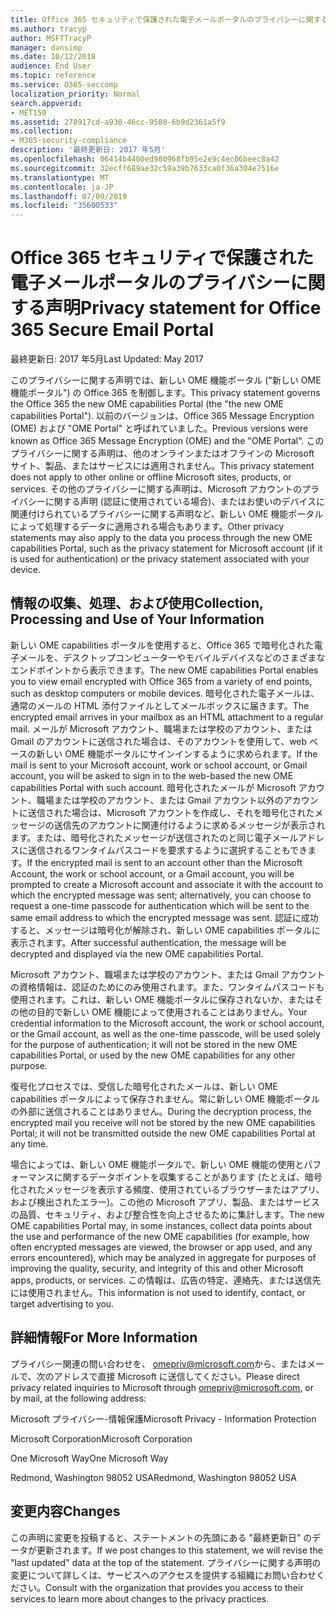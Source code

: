 ```yaml
---
title: Office 365 セキュリティで保護された電子メールポータルのプライバシーに関する声明
ms.author: tracyp
author: MSFTTracyP
manager: dansimp
ms.date: 10/12/2018
audience: End User
ms.topic: reference
ms.service: O365-seccomp
localization_priority: Normal
search.appverid:
- MET150
ms.assetid: 278917cd-a930-46cc-9580-6b9d2361a5f9
ms.collection:
- M365-security-compliance
description: '最終更新日: 2017 年5月'
ms.openlocfilehash: 06414b4400ed980968fb95e2e9c4ec06beec8a42
ms.sourcegitcommit: 32ecff689ae32c59a39b7633ca0f36a304e7516e
ms.translationtype: MT
ms.contentlocale: ja-JP
ms.lasthandoff: 07/09/2019
ms.locfileid: "35600533"
---
```

# <a name="privacy-statement-for-office-365-secure-email-portal"></a><span data-ttu-id="f5442-103">Office 365 セキュリティで保護された電子メールポータルのプライバシーに関する声明</span><span class="sxs-lookup"><span data-stu-id="f5442-103">Privacy statement for Office 365 Secure Email Portal</span></span>

<span data-ttu-id="f5442-104">最終更新日: 2017 年5月</span><span class="sxs-lookup"><span data-stu-id="f5442-104">Last Updated: May 2017</span></span>
  
<span data-ttu-id="f5442-105">このプライバシーに関する声明では、新しい OME 機能ポータル ("新しい OME 機能ポータル") の Office 365 を制御します。</span><span class="sxs-lookup"><span data-stu-id="f5442-105">This privacy statement governs the Office 365 the new OME capabilities Portal (the "the new OME capabilities Portal").</span></span> <span data-ttu-id="f5442-106">以前のバージョンは、Office 365 Message Encryption (OME) および "OME Portal" と呼ばれていました。</span><span class="sxs-lookup"><span data-stu-id="f5442-106">Previous versions were known as Office 365 Message Encryption (OME) and the "OME Portal".</span></span> <span data-ttu-id="f5442-107">このプライバシーに関する声明は、他のオンラインまたはオフラインの Microsoft サイト、製品、またはサービスには適用されません。</span><span class="sxs-lookup"><span data-stu-id="f5442-107">This privacy statement does not apply to other online or offline Microsoft sites, products, or services.</span></span> <span data-ttu-id="f5442-108">その他のプライバシーに関する声明は、Microsoft アカウントのプライバシーに関する声明 (認証に使用されている場合)、またはお使いのデバイスに関連付けられているプライバシーに関する声明など、新しい OME 機能ポータルによって処理するデータに適用される場合もあります。</span><span class="sxs-lookup"><span data-stu-id="f5442-108">Other privacy statements may also apply to the data you process through the new OME capabilities Portal, such as the privacy statement for Microsoft account (if it is used for authentication) or the privacy statement associated with your device.</span></span>
  
## <a name="collection-processing-and-use-of-your-information"></a><span data-ttu-id="f5442-109">情報の収集、処理、および使用</span><span class="sxs-lookup"><span data-stu-id="f5442-109">Collection, Processing and Use of Your Information</span></span>

<span data-ttu-id="f5442-110">新しい OME capabilities ポータルを使用すると、Office 365 で暗号化された電子メールを、デスクトップコンピューターやモバイルデバイスなどのさまざまなエンドポイントから表示できます。</span><span class="sxs-lookup"><span data-stu-id="f5442-110">The new OME capabilities Portal enables you to view email encrypted with Office 365 from a variety of end points, such as desktop computers or mobile devices.</span></span> <span data-ttu-id="f5442-111">暗号化された電子メールは、通常のメールの HTML 添付ファイルとしてメールボックスに届きます。</span><span class="sxs-lookup"><span data-stu-id="f5442-111">The encrypted email arrives in your mailbox as an HTML attachment to a regular mail.</span></span> <span data-ttu-id="f5442-112">メールが Microsoft アカウント、職場または学校のアカウント、または Gmail のアカウントに送信された場合は、そのアカウントを使用して、web ベースの新しい OME 機能ポータルにサインインするように求められます。</span><span class="sxs-lookup"><span data-stu-id="f5442-112">If the mail is sent to your Microsoft account, work or school account, or Gmail account, you will be asked to sign in to the web-based the new OME capabilities Portal with such account.</span></span> <span data-ttu-id="f5442-113">暗号化されたメールが Microsoft アカウント、職場または学校のアカウント、または Gmail アカウント以外のアカウントに送信された場合は、Microsoft アカウントを作成し、それを暗号化されたメッセージの送信先のアカウントに関連付けるように求めるメッセージが表示されます。または、暗号化されたメッセージが送信されたのと同じ電子メールアドレスに送信されるワンタイムパスコードを要求するように選択することもできます。</span><span class="sxs-lookup"><span data-stu-id="f5442-113">If the encrypted mail is sent to an account other than the Microsoft Account, the work or school account, or a Gmail account, you will be prompted to create a Microsoft account and associate it with the account to which the encrypted message was sent; alternatively, you can choose to request a one-time passcode for authentication which will be sent to the same email address to which the encrypted message was sent.</span></span> <span data-ttu-id="f5442-114">認証に成功すると、メッセージは暗号化が解除され、新しい OME capabilities ポータルに表示されます。</span><span class="sxs-lookup"><span data-stu-id="f5442-114">After successful authentication, the message will be decrypted and displayed via the new OME capabilities Portal.</span></span>
  
<span data-ttu-id="f5442-115">Microsoft アカウント、職場または学校のアカウント、または Gmail アカウントの資格情報は、認証のためにのみ使用されます。また、ワンタイムパスコードも使用されます。これは、新しい OME 機能ポータルに保存されないか、またはその他の目的で新しい OME 機能によって使用されることはありません。</span><span class="sxs-lookup"><span data-stu-id="f5442-115">Your credential information to the Microsoft account, the work or school account, or the Gmail account, as well as the one-time passcode, will be used solely for the purpose of authentication; it will not be stored in the new OME capabilities Portal, or used by the new OME capabilities for any other purpose.</span></span>
  
<span data-ttu-id="f5442-116">復号化プロセスでは、受信した暗号化されたメールは、新しい OME capabilities ポータルによって保存されません。常に新しい OME 機能ポータルの外部に送信されることはありません。</span><span class="sxs-lookup"><span data-stu-id="f5442-116">During the decryption process, the encrypted mail you receive will not be stored by the new OME capabilities Portal; it will not be transmitted outside the new OME capabilities Portal at any time.</span></span>
  
<span data-ttu-id="f5442-117">場合によっては、新しい OME 機能ポータルで、新しい OME 機能の使用とパフォーマンスに関するデータポイントを収集することがあります (たとえば、暗号化されたメッセージを表示する頻度、使用されているブラウザーまたはアプリ、および検出されたエラー)。この他の Microsoft アプリ、製品、またはサービスの品質、セキュリティ、および整合性を向上させるために集計します。</span><span class="sxs-lookup"><span data-stu-id="f5442-117">The new OME capabilities Portal may, in some instances, collect data points about the use and performance of the new OME capabilities (for example, how often encrypted messages are viewed, the browser or app used, and any errors encountered), which may be analyzed in aggregate for purposes of improving the quality, security, and integrity of this and other Microsoft apps, products, or services.</span></span> <span data-ttu-id="f5442-118">この情報は、広告の特定、連絡先、または送信先には使用されません。</span><span class="sxs-lookup"><span data-stu-id="f5442-118">This information is not used to identify, contact, or target advertising to you.</span></span>
  
## <a name="for-more-information"></a><span data-ttu-id="f5442-119">詳細情報</span><span class="sxs-lookup"><span data-stu-id="f5442-119">For More Information</span></span>

<span data-ttu-id="f5442-120">プライバシー関連の問い合わせを、 [omepriv@microsoft.com](mailto:omepriv@microsoft.com)から、またはメールで、次のアドレスで直接 Microsoft に送信してください。</span><span class="sxs-lookup"><span data-stu-id="f5442-120">Please direct privacy related inquiries to Microsoft through [omepriv@microsoft.com](mailto:omepriv@microsoft.com), or by mail, at the following address:</span></span>
  
<span data-ttu-id="f5442-121">Microsoft プライバシー-情報保護</span><span class="sxs-lookup"><span data-stu-id="f5442-121">Microsoft Privacy - Information Protection</span></span>
  
<span data-ttu-id="f5442-122">Microsoft Corporation</span><span class="sxs-lookup"><span data-stu-id="f5442-122">Microsoft Corporation</span></span>
  
<span data-ttu-id="f5442-123">One Microsoft Way</span><span class="sxs-lookup"><span data-stu-id="f5442-123">One Microsoft Way</span></span>
  
<span data-ttu-id="f5442-124">Redmond, Washington 98052 USA</span><span class="sxs-lookup"><span data-stu-id="f5442-124">Redmond, Washington 98052 USA</span></span>
  
## <a name="changes"></a><span data-ttu-id="f5442-125">変更内容</span><span class="sxs-lookup"><span data-stu-id="f5442-125">Changes</span></span>

<span data-ttu-id="f5442-126">この声明に変更を投稿すると、ステートメントの先頭にある "最終更新日" のデータが更新されます。</span><span class="sxs-lookup"><span data-stu-id="f5442-126">If we post changes to this statement, we will revise the "last updated" data at the top of the statement.</span></span> <span data-ttu-id="f5442-127">プライバシーに関する声明の変更について詳しくは、サービスへのアクセスを提供する組織にお問い合わせください。</span><span class="sxs-lookup"><span data-stu-id="f5442-127">Consult with the organization that provides you access to their services to learn more about changes to the privacy practices.</span></span>
  

